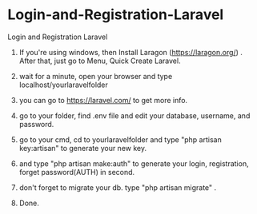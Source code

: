 # Login-and-Registration-Laravel
Login and Registration Laravel

1. If you're using windows, then Install Laragon (https://laragon.org/) . After that, just go to Menu, Quick Create Laravel.

2. wait for a minute, open your browser and type localhost/yourlaravelfolder

3. you can go to https://laravel.com/ to get more info.

4. go to your folder, find .env file and edit your database, username, and password.

5. go to your cmd, cd to yourlaravelfolder and type "php artisan key:artisan" to generate your new key.

6. and type "php artisan make:auth" to generate your login, registration, forget password(AUTH) in second. 

7. don't forget to migrate your db. type "php artisan migrate" .

8. Done.
